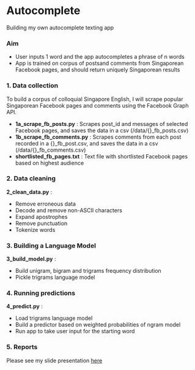 # Autocomplete
Building my own autocomplete texting app

### Aim ###
* User inputs 1 word and the app autocompletes a phrase of n words
* App is trained on corpus of postsand comments from Singaporean Facebook pages, and should return uniquely Singaporean results

### 1. Data collection ###
To build a corpus of colloquial Singapore English, I will scrape popular Singaporean Facebook pages and comments using the Facebook Graph API.
* __1a_scrape_fb_posts.py__ : Scrapes post_id and messages of selected Facebook pages, and saves the data in a csv (/data/{}_fb_posts.csv)
* __1b_scrape_fb_comments.py__ : Scrapes comments from each post recorded in a {}_fb_post.csv, and saves the data in a csv (/data/{}_fb_comments.csv)
* __shortlisted_fb_pages.txt__ : Text file with shortlisted Facebook pages based on highest audience

### 2. Data cleaning ###
__2_clean_data.py__ :
* Remove erroneous data
* Decode and remove non-ASCII characters
* Expand apostrophes
* Remove punctuation
* Tokenize words

### 3. Building a Language Model ###
__3_build_model.py__ :
* Build unigram, bigram and trigrams frequency distribution
* Pickle trigrams language model

### 4. Running predictions ###
__4_predict.py__ :
* Load trigrams language model
* Build a predictor based on weighted probabilities of ngram model
* Run app to take user input for the starting word

### 5. Reports ###
Please see my slide presentation [here](https://docs.google.com/presentation/d/1u8lsHsNEAGSwKHDGRSL8axjc1SddkoovV3giyzvpUvU/edit?usp=sharing)
